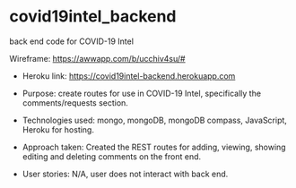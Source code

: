 # covid19intel_backend
back end code for COVID-19 Intel



Wireframe: https://awwapp.com/b/ucchiv4su/#

* Heroku link: https://covid19intel-backend.herokuapp.com

* Purpose: create routes for use in COVID-19 Intel, specifically the comments/requests section.

* Technologies used: 
mongo, mongoDB, mongoDB compass, JavaScript, Heroku for hosting.

* Approach taken: Created the REST routes for adding, viewing, showing editing and deleting comments on the front end.

* User stories:
N/A, user does not interact with back end.
